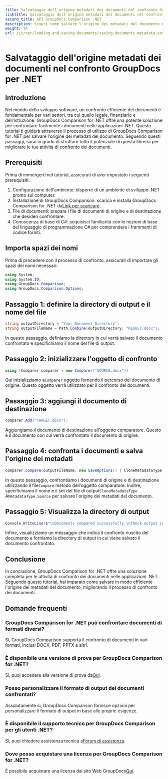 ```yaml
---
title: Salvataggio dell'origine metadati dei documenti nel confronto GroupDocs per .NET
linktitle: Salvataggio dell'origine metadati dei documenti nel confronto GroupDocs per .NET
second_title: API GroupDocs.Comparison .NET
description: Scopri come salvare l'origine dei metadati del documento utilizzando GroupDocs Comparison for .NET. Segui la nostra guida passo passo per un confronto diretto dei documenti nel tuo .NET.
weight: 14
url: /it/net/loading-and-saving-documents/saving-documents-metadata-source/
---
```


# Salvataggio dell'origine metadati dei documenti nel confronto GroupDocs per .NET

## introduzione
Nel mondo dello sviluppo software, un confronto efficiente dei documenti è fondamentale per vari settori, tra cui quello legale, finanziario e dell'istruzione. GroupDocs Comparison for .NET offre una potente soluzione per confrontare facilmente i documenti nelle applicazioni .NET. Questo tutorial ti guiderà attraverso il processo di utilizzo di GroupDocs Comparison for .NET per salvare l'origine dei metadati del documento. Seguendo questi passaggi, sarai in grado di sfruttare tutto il potenziale di questa libreria per migliorare le tue attività di confronto dei documenti.
## Prerequisiti
Prima di immergerti nel tutorial, assicurati di aver impostato i seguenti prerequisiti:
1. Configurazione dell'ambiente: disporre di un ambiente di sviluppo .NET pronto sul computer.
2.  Installazione di GroupDocs Comparison: scarica e installa GroupDocs Comparison for .NET da[Link per scaricare](https://releases.groupdocs.com/comparison/net/).
3. File di documenti: prepara i file di documenti di origine e di destinazione che desideri confrontare.
4. Conoscenza di base di C#: acquisisci familiarità con le nozioni di base del linguaggio di programmazione C# per comprendere i frammenti di codice forniti.

## Importa spazi dei nomi
Prima di procedere con il processo di confronto, assicurati di importare gli spazi dei nomi necessari:
```csharp
using System;
using System.IO;
using GroupDocs.Comparison;
using GroupDocs.Comparison.Options;
```

## Passaggio 1: definire la directory di output e il nome del file
```csharp
string outputDirectory = "Your Document Directory";
string outputFileName = Path.Combine(outputDirectory, "RESULT.docx");
```
In questo passaggio, definiamo la directory in cui verrà salvato il documento confrontato e specifichiamo il nome del file di output.
## Passaggio 2: inizializzare l'oggetto di confronto
```csharp
using (Comparer comparer = new Comparer("SOURCE.docx"))
```
 Qui inizializziamo a`Comparer` oggetto fornendo il percorso del documento di origine. Questo oggetto verrà utilizzato per il confronto dei documenti.
## Passaggio 3: aggiungi il documento di destinazione
```csharp
comparer.Add("TARGET.docx");
```
Aggiungiamo il documento di destinazione all'oggetto comparatore. Questo è il documento con cui verrà confrontato il documento di origine.
## Passaggio 4: confronta i documenti e salva l'origine dei metadati
```csharp
comparer.Compare(outputFileName, new SaveOptions() { CloneMetadataType = MetadataType.Source });
```
 In questo passaggio, confrontiamo i documenti di origine e di destinazione utilizzando il file`Compare` metodo dell'oggetto comparatore. Inoltre, specifichiamo il nome e il set del file di output`CloneMetadataType` A`MetadataType.Source` per salvare l'origine dei metadati del documento.
## Passaggio 5: Visualizza la directory di output
```csharp
Console.WriteLine($"\nDocuments compared successfully.\nCheck output in {outputDirectory}.");
```
Infine, visualizziamo un messaggio che indica il confronto riuscito del documento e forniamo la directory di output in cui viene salvato il documento confrontato.

## Conclusione
In conclusione, GroupDocs Comparison for .NET offre una soluzione completa per le attività di confronto dei documenti nelle applicazioni .NET. Seguendo questo tutorial, hai imparato come salvare in modo efficiente l'origine dei metadati del documento, migliorando il processo di confronto dei documenti.
## Domande frequenti
### GroupDocs Comparison for .NET può confrontare documenti di formati diversi?
Sì, GroupDocs Comparison supporta il confronto di documenti in vari formati, inclusi DOCX, PDF, PPTX e altri.
### È disponibile una versione di prova per GroupDocs Comparison for .NET?
 Sì, puoi accedere alla versione di prova da[Qui](https://releases.groupdocs.com/).
### Posso personalizzare il formato di output dei documenti confrontati?
Assolutamente sì, GroupDocs Comparison fornisce opzioni per personalizzare il formato di output in base alle proprie esigenze.
### È disponibile il supporto tecnico per GroupDocs Comparison per gli utenti .NET?
 Sì, puoi chiedere assistenza tecnica a[Forum di assistenza](https://forum.groupdocs.com/c/comparison/12).
### Dove posso acquistare una licenza per GroupDocs Comparison for .NET?
 È possibile acquistare una licenza dal sito Web GroupDocs[Qui](https://purchase.groupdocs.com/buy).
